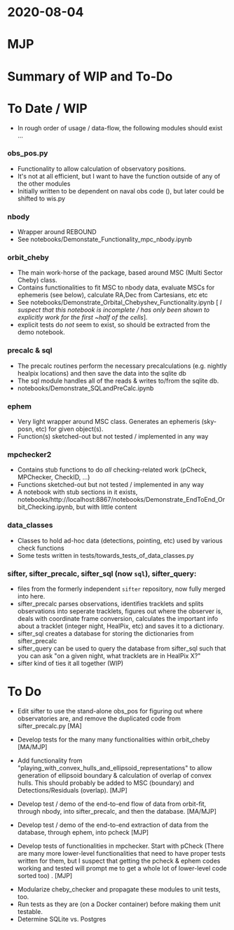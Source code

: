 # 2020-08-04
# MJP
# Summary of WIP and To-Do

# To Date / WIP 

- In rough order of usage / data-flow, the following modules should exist ...

### obs_pos.py

- Functionality to allow calculation of observatory positions. 
- It's not at all efficient, but I want to have the function outside of any of the other modules
- Initially written to be dependent on naval obs code (), but later could be shifted to wis.py

[//]: # (TODO: Check efficiency)

 ### nbody

 - Wrapper around REBOUND 
 - See notebooks/Demonstate_Functionality_mpc_nbody.ipynb
 
 ### orbit_cheby
 
 - The main work-horse of the package, based around MSC (Multi Sector Cheby) class. 
 - Contains functionalities to fit MSC to nbody data, evaluate MSCs for ephemeris (see below), calculate RA,Dec from Cartesians, etc etc
 - See notebooks/Demonstrate_Orbital_Chebyshev_Functionality.ipynb [ *I suspect that this notebook is incomplete / has only been shown to explicitly work for the first ~half of the cells*]. 
 - explicit tests do *not* seem to exist, so should be extracted from the demo notebook.
 
 ### precalc & sql 
 
 - The precalc routines perform the necessary precalculations (e.g. nightly healpix locations) and then save the data into the sqlite db
 - The sql module handles all of the reads & writes to/from the sqlite db. 
 - notebooks/Demonstrate_SQLandPreCalc.ipynb 
 
 ### ephem
 
 - Very light wrapper around MSC class. Generates an ephemeris (sky-posn, etc) for given object(s).
 - Function(s) sketched-out but not tested / implemented in any way
 
### mpchecker2
 
- Contains stub functions to do *all* checking-related work (pCheck, MPChecker, CheckID, ...)
- Functions sketched-out but not tested / implemented in any way
- A notebook with stub sections in it exists, notebooks/http://localhost:8867/notebooks/Demonstrate_EndToEnd_Orbit_Checking.ipynb, but with little content

[//]: # (TODO: check this out)

### data_classes

- Classes to hold ad-hoc data (detections, pointing, etc) used by various check functions
- Some tests written in tests/towards_tests_of_data_classes.py

[//]: # (TODO: tests may be under a different module now.)

 ### sifter, sifter_precalc, sifter_sql (now `sql`), sifter_query:

- files from the formerly independent `sifter` repository, now fully merged into here. 
- sifter_precalc parses observations, identifies tracklets and splits observations into seperate tracklets, figures out where the observer is, deals with coordinate frame conversion, calculates the important info about a tracklet (integer night, HealPix, etc) and saves it to a dictionary. 
- sifter_sql creates a database for storing the dictionaries from sifter_precalc
- sifter_query can be used to query the database from sifter_sql such that you can ask "on a given night, what tracklets are in HealPix X?"
- sifter kind of ties it all together (WIP)

# To Do 

- Edit sifter to use the stand-alone obs_pos for figuring out where observatories are, and remove the duplicated code from sifter_precalc.py [MA]

- Develop tests for the many many functionalities within orbit_cheby [MA/MJP]

- Add functionality from "playing_with_convex_hulls_and_ellipsoid_representations" to allow generation of ellipsoid boundary & calculation of overlap of convex hulls. This should probably be added to MSC (boundary) and Detections/Residuals (overlap). [MJP]

- Develop test / demo of the end-to-end flow of data from orbit-fit, through nbody, into sifter_precalc, and then the database. [MA/MJP]

- Develop test / demo of the end-to-end extraction of data from the database, through ephem, into pcheck [MJP]

- Develop tests of functionalities in mpchecker. Start with pCheck (There are many more lower-level functionalities that need to have proper tests written for them, but I suspect that getting the pcheck & ephem codes working and tested will prompt me to get a whole lot of lower-level code sorted too) . [MJP]

[//]: # (Todo: Check status of the above.)

- Modularize cheby_checker and propagate these modules to unit tests, too.
- Run tests as they are (on a Docker container) before making them unit testable.
- Determine SQLite vs. Postgres